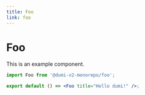 ```yaml
---
title: Foo
link: foo
---
```


# Foo

This is an example component.

```jsx
import Foo from '@dumi-v2-monorepo/foo';

export default () => <Foo title="Hello dumi!" />;
```
